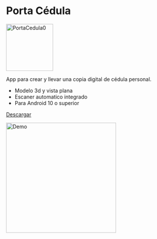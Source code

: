# Porta Cédula

<img width="128" height="128" alt="PortaCedula0" src="https://github.com/user-attachments/assets/8b2cfccf-52b6-4d7d-8456-f5286570f247" />

App para crear y llevar una copia digital de cédula personal.

* Modelo 3d y vista plana
* Escaner automatico integrado
* Para Android 10 o superior
  
[Descargar](https://github.com/afreireo/PortaCedula/releases/download/release/PortaCedula-1.0.0.apk)

<img src="https://github.com/user-attachments/assets/f5b8828f-7a8e-4073-9ddf-09e55917d74e" alt="Demo" width="300"/>




